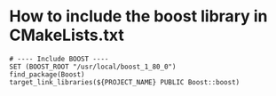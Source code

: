 # How to include the boost library in CMakeLists.txt

```{cmake}
# ---- Include BOOST ----
SET (BOOST_ROOT "/usr/local/boost_1_80_0")
find_package(Boost)
target_link_libraries(${PROJECT_NAME} PUBLIC Boost::boost)
```
